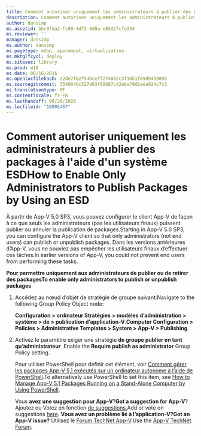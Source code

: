 ```yaml
---
title: Comment autoriser uniquement les administrateurs à publier des packages à l'aide d'un système ESD
description: Comment autoriser uniquement les administrateurs à publier des packages à l'aide d'un système ESD
author: dansimp
ms.assetid: bbc9fda2-fc09-4d72-8d9a-e83d2fcfe234
ms.reviewer: ''
manager: dansimp
ms.author: dansimp
ms.pagetype: mdop, appcompat, virtualization
ms.mktglfcycl: deploy
ms.sitesec: library
ms.prod: w10
ms.date: 06/16/2016
ms.openlocfilehash: 22de7f62f540ceff274862c3f16b1f89d9459093
ms.sourcegitcommit: 354664bc527d93f80687cd2eba70d1eea024c7c3
ms.translationtype: MT
ms.contentlocale: fr-FR
ms.lasthandoff: 06/26/2020
ms.locfileid: "10805467"
---
```

# <span data-ttu-id="19d8a-103">Comment autoriser uniquement les administrateurs à publier des packages à l'aide d'un système ESD</span><span class="sxs-lookup"><span data-stu-id="19d8a-103">How to Enable Only Administrators to Publish Packages by Using an ESD</span></span>


<span data-ttu-id="19d8a-104">À partir de App-V 5,0 SP3, vous pouvez configurer le client App-V de façon à ce que seuls les administrateurs (pas les utilisateurs finaux) puissent publier ou annuler la publication de packages.</span><span class="sxs-lookup"><span data-stu-id="19d8a-104">Starting in App-V 5.0 SP3, you can configure the App-V client so that only administrators (not end users) can publish or unpublish packages.</span></span> <span data-ttu-id="19d8a-105">Dans les versions antérieures d’App-V, vous ne pouviez pas empêcher les utilisateurs finaux d’effectuer ces tâches.</span><span class="sxs-lookup"><span data-stu-id="19d8a-105">In earlier versions of App-V, you could not prevent end users from performing these tasks.</span></span>

**<span data-ttu-id="19d8a-106">Pour permettre uniquement aux administrateurs de publier ou de retirer des packages</span><span class="sxs-lookup"><span data-stu-id="19d8a-106">To enable only administrators to publish or unpublish packages</span></span>**

1.  <span data-ttu-id="19d8a-107">Accédez au nœud d’objet de stratégie de groupe suivant:</span><span class="sxs-lookup"><span data-stu-id="19d8a-107">Navigate to the following Group Policy Object node:</span></span>

    <span data-ttu-id="19d8a-108">**Configuration &gt; ordinateur Stratégies &gt; modèles d’administration &gt; système &gt; de &gt; publication d’application-V**.</span><span class="sxs-lookup"><span data-stu-id="19d8a-108">**Computer Configuration &gt; Policies &gt; Administrative Templates &gt; System &gt; App-V &gt; Publishing**.</span></span>

2.  <span data-ttu-id="19d8a-109">Activez le paramètre exiger une stratégie **de groupe publier en tant qu’administrateur** .</span><span class="sxs-lookup"><span data-stu-id="19d8a-109">Enable the **Require publish as administrator** Group Policy setting.</span></span>

    <span data-ttu-id="19d8a-110">Pour utiliser PowerShell pour définir cet élément, voir [Comment gérer les packages App-V 5,1 exécutés sur un ordinateur autonome à l’aide de PowerShell](how-to-manage-app-v-51-packages-running-on-a-stand-alone-computer-by-using-powershell.md#bkmk-admins-pub-pkgs).</span><span class="sxs-lookup"><span data-stu-id="19d8a-110">To alternatively use PowerShell to set this item, see [How to Manage App-V 5.1 Packages Running on a Stand-Alone Computer by Using PowerShell](how-to-manage-app-v-51-packages-running-on-a-stand-alone-computer-by-using-powershell.md#bkmk-admins-pub-pkgs).</span></span>

    <span data-ttu-id="19d8a-111">Vous **avez une suggestion pour App-V**?</span><span class="sxs-lookup"><span data-stu-id="19d8a-111">**Got a suggestion for App-V**?</span></span> <span data-ttu-id="19d8a-112">Ajoutez ou Votez en fonction [de suggestions.](http://appv.uservoice.com/forums/280448-microsoft-application-virtualization)</span><span class="sxs-lookup"><span data-stu-id="19d8a-112">Add or vote on suggestions [here](http://appv.uservoice.com/forums/280448-microsoft-application-virtualization).</span></span> **<span data-ttu-id="19d8a-113">Vous avez un problème lié à l’application-V?</span><span class="sxs-lookup"><span data-stu-id="19d8a-113">Got an App-V issue?</span></span>** <span data-ttu-id="19d8a-114">Utilisez le [Forum TechNet App-V](https://social.technet.microsoft.com/Forums/home?forum=mdopappv).</span><span class="sxs-lookup"><span data-stu-id="19d8a-114">Use the [App-V TechNet Forum](https://social.technet.microsoft.com/Forums/home?forum=mdopappv).</span></span>

 

 





